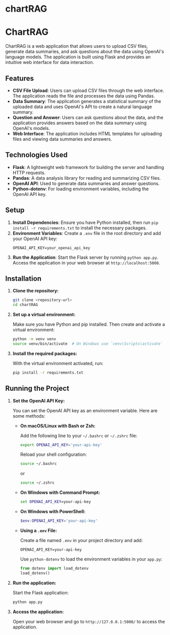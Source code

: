 # chartRAG

# ChartRAG

ChartRAG is a web application that allows users to upload CSV files, generate data summaries, and ask questions about the data using OpenAI's language models. The application is built using Flask and provides an intuitive web interface for data interaction.

## Features

- **CSV File Upload**: Users can upload CSV files through the web interface. The application reads the file and processes the data using Pandas.
- **Data Summary**: The application generates a statistical summary of the uploaded data and uses OpenAI's API to create a natural language summary.
- **Question and Answer**: Users can ask questions about the data, and the application provides answers based on the data summary using OpenAI's models.
- **Web Interface**: The application includes HTML templates for uploading files and viewing data summaries and answers.

## Technologies Used

- **Flask**: A lightweight web framework for building the server and handling HTTP requests.
- **Pandas**: A data analysis library for reading and summarizing CSV files.
- **OpenAI API**: Used to generate data summaries and answer questions.
- **Python-dotenv**: For loading environment variables, including the OpenAI API key.

## Setup

1. **Install Dependencies**: Ensure you have Python installed, then run `pip install -r requirements.txt` to install the necessary packages.
2. **Environment Variables**: Create a `.env` file in the root directory and add your OpenAI API key:
   ```
   OPENAI_API_KEY=your_openai_api_key
   ```
3. **Run the Application**: Start the Flask server by running `python app.py`. Access the application in your web browser at `http://localhost:5000`.


## Installation

1. **Clone the repository:**

   ```bash
   git clone <repository-url>
   cd chartRAG
   ```

2. **Set up a virtual environment:**

   Make sure you have Python and pip installed. Then create and activate a virtual environment:

   ```bash
   python -m venv venv
   source venv/bin/activate  # On Windows use `venv\Scripts\activate`
   ```

3. **Install the required packages:**

   With the virtual environment activated, run:

   ```bash
   pip install -r requirements.txt
   ```

## Running the Project

1. **Set the OpenAI API Key:**

   You can set the OpenAI API key as an environment variable. Here are some methods:

   - **On macOS/Linux with Bash or Zsh:**

     Add the following line to your `~/.bashrc` or `~/.zshrc` file:

     ```bash
     export OPENAI_API_KEY='your-api-key'
     ```

     Reload your shell configuration:

     ```bash
     source ~/.bashrc
     ```

     or

     ```bash
     source ~/.zshrc
     ```

   - **On Windows with Command Prompt:**

     ```cmd
     set OPENAI_API_KEY=your-api-key
     ```

   - **On Windows with PowerShell:**

     ```powershell
     $env:OPENAI_API_KEY='your-api-key'
     ```

   - **Using a `.env` File:**

     Create a file named `.env` in your project directory and add:

     ```
     OPENAI_API_KEY=your-api-key
     ```

     Use `python-dotenv` to load the environment variables in your `app.py`:

     ```python
     from dotenv import load_dotenv
     load_dotenv()
     ```

2. **Run the application:**

   Start the Flask application:

   ```bash
   python app.py
   ```

3. **Access the application:**

   Open your web browser and go to `http://127.0.0.1:5000/` to access the application.
